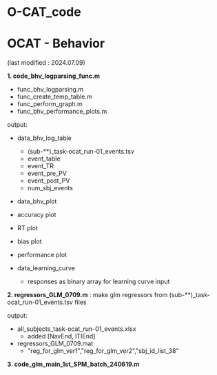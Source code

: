 # O-CAT_code

# OCAT - Behavior
(last modified : 2024.07.09)

**1. code_bhv_logparsing_func.m**
  - func_bhv_logparsing.m
  - func_create_temp_table.m
  - func_perform_graph.m
  - func_bhv_performance_plots.m

output:
- data_bhv_log_table
  - (sub-**)_task-ocat_run-01_events.tsv
  - event_table
  - event_TR
  - event_pre_PV
  - event_post_PV
  - num_sbj_events

 - data_bhv_plot
  - accuracy plot
  - RT plot
  - bias plot
  - performance plot
   
 - data_learning_curve
   - responses as binary array for learning curve input  

**2. regressors_GLM_0709.m**
   : make glm regressors from (sub-**)_task-ocat_run-01_events.tsv files

output:
- all_subjects_task-ocat_run-01_events.xlsx
  - added [NavEnd, ITIEnd]
- regressors_GLM_0709.mat
  - "reg_for_glm_ver1","reg_for_glm_ver2","sbj_id_list_38"
 
**3. code_glm_main_1st_SPM_batch_240619.m**






